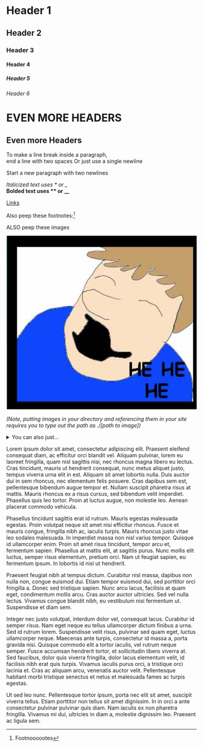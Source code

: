 # Header 1
## Header 2
### Header 3
#### Header 4
##### Header 5
###### Header 6

EVEN MORE HEADERS
===

Even more Headers
---

To make a line break inside a paragraph,  
end a line with two spaces
Or just use a single newline

Start a new paragraph with two newlines   

*Italicized text uses * or _*  
**Bolded text uses ** or __**

[Links][link]

Also peep these footnotes:[^footnote]

ALSO peep these images

[//]: ![8ball][image]

![sbahj][sweetbro]

*(Note, putting images in your directory and referencing them in your site requires you to type out the path as ./[path to image])*


[^footnote]: Footnoooootes


<details> ...straight up throw in html in markdown
<summary>
You can also just...
</summary>
</details>

Lorem ipsum dolor sit amet, consectetur adipiscing elit. Praesent eleifend consequat diam, ac efficitur orci blandit vel. Aliquam pulvinar, lorem eu laoreet fringilla, quam nisl sagittis nisi, nec rhoncus magna libero eu lectus. Cras tincidunt, mauris ut hendrerit consequat, nunc metus aliquet justo, tempus viverra urna elit in est. Aliquam sit amet lobortis nulla. Duis auctor dui in sem rhoncus, nec elementum felis posuere. Cras dapibus sem est, pellentesque bibendum augue tempor et. Nullam suscipit pharetra risus at mattis. Mauris rhoncus ex a risus cursus, sed bibendum velit imperdiet. Phasellus quis leo tortor. Proin at luctus augue, non molestie leo. Aenean placerat commodo vehicula.

Phasellus tincidunt sagittis erat id rutrum. Mauris egestas malesuada egestas. Proin volutpat neque sit amet nisi efficitur rhoncus. Fusce et mauris congue, fringilla nibh ac, iaculis turpis. Mauris rhoncus justo vitae leo sodales malesuada. In imperdiet massa non nisl varius tempor. Quisque id ullamcorper enim. Proin sit amet risus tincidunt, tempor arcu et, fermentum sapien. Phasellus at mattis elit, at sagittis purus. Nunc mollis elit luctus, semper risus elementum, pretium orci. Nam ut feugiat sapien, eu fermentum ipsum. In lobortis id nisl ut hendrerit.

Praesent feugiat nibh at tempus dictum. Curabitur nisl massa, dapibus non nulla non, congue euismod dui. Etiam tempor euismod dui, sed porttitor orci fringilla a. Donec sed tristique sapien. Nunc arcu lacus, facilisis at quam eget, condimentum mollis arcu. Cras auctor auctor ultricies. Sed vel nulla lectus. Vivamus congue blandit nibh, eu vestibulum nisi fermentum ut. Suspendisse et diam sem.

Integer nec justo volutpat, interdum dolor vel, consequat lacus. Curabitur id semper risus. Nam eget neque eu tellus ullamcorper dictum finibus a urna. Sed id rutrum lorem. Suspendisse velit risus, pulvinar sed quam eget, luctus ullamcorper neque. Maecenas ante turpis, consectetur id massa a, porta gravida nisi. Quisque commodo elit a tortor iaculis, vel rutrum neque semper. Fusce accumsan hendrerit tortor, et sollicitudin libero viverra at. Sed faucibus, dolor quis viverra fringilla, dolor lacus elementum velit, id facilisis nibh erat quis turpis. Vivamus iaculis purus orci, a tristique orci lacinia et. Cras ac aliquam arcu, venenatis auctor velit. Pellentesque habitant morbi tristique senectus et netus et malesuada fames ac turpis egestas.

Ut sed leo nunc. Pellentesque tortor ipsum, porta nec elit sit amet, suscipit viverra tellus. Etiam porttitor non tellus sit amet dignissim. In in orci a ante consectetur pulvinar pulvinar quis diam. Nam iaculis ex non pharetra fringilla. Vivamus mi dui, ultricies in diam a, molestie dignissim leo. Praesent ac ligula sem.


[link]: https://tylerhanyinwang.com
[image]: ./assets/image.png "alt-text"
[sweetbro]: ./assets/sbahj.png "wowowow look at this"
